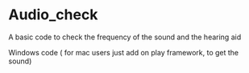 # Audio_check
A basic code to check the frequency of the sound and the hearing aid

Windows code
( for mac users just add on play framework, to get the sound) 
